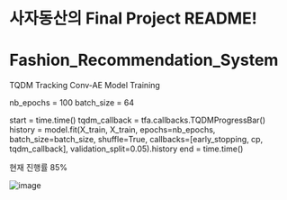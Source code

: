 # 사자동산의 Final Project README!

# Fashion_Recommendation_System
TQDM Tracking Conv-AE Model Training

nb_epochs = 100
batch_size = 64

start = time.time()
tqdm_callback = tfa.callbacks.TQDMProgressBar()
history = model.fit(X_train, X_train, epochs=nb_epochs, batch_size=batch_size, shuffle=True,
                    callbacks=[early_stopping, cp, tqdm_callback], validation_split=0.05).history
end = time.time()

현재 진행률 85%

![image](https://img1.daumcdn.net/thumb/R720x0/?fname=https%3A%2F%2Ft1.daumcdn.net%2Fliveboard%2FCodibook%2Ff25ad16fbf5e4282b18e7499d6dcfcf2.JPG)

